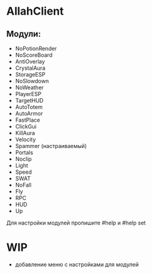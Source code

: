 # AllahClient

## Модули:

- NoPotionRender
- NoScoreBoard
- AntiOverlay
- CrystalAura
- StorageESP
- NoSlowdown
- NoWeather
- PlayerESP
- TargetHUD
- AutoTotem
- AutoArmor
- FastPlace
- ClickGui
- KillAura
- Velocity
- Spammer (настраиваемый)
- Portals
- Noclip
- Light
- Speed
- SWAT
- NoFall
- Fly
- RPC
- HUD
- Up

Для настройки модулей пропишите #help и #help set

# WIP

- добавление меню с настройками для модулей